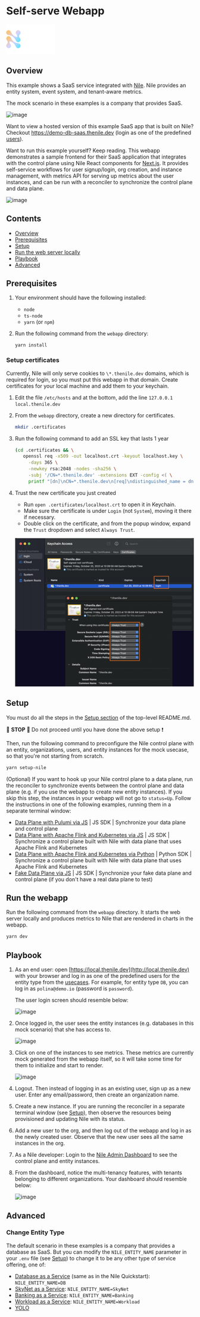 # Self-serve Webapp

![image](../images/Nile-text-logo.png)

## Overview

This example shows a SaaS service integrated with [Nile](https://thenile.dev/). 
Nile provides an entity system, event system, and tenant-aware metrics.

The mock scenario in these examples is a company that provides SaaS.

![image](../images/saas.png)

Want to view a hosted version of this example SaaS app that is built on Nile?  Checkout https://demo-db-saas.thenile.dev (login as one of the predefined [users](../usecases/DB/init/users.json)).

Want to run this example yourself?  Keep reading.
This webapp demonstrates a sample frontend for their SaaS application that integrates with the control plane using Nile React components for [Next.js](https://nextjs.org/).
It provides self-service workflows for user signup/login, org creation, and instance management, with metrics API for serving up metrics about the user instances, and can be run with a reconciler to synchronize the control plane and data plane.

![image](../images/webapp.png)

## Contents

* [Overview](#overview)
* [Prerequisites](#prerequisites)
* [Setup](#setup)
* [Run the web server locally](#run-the-web-server-locally)
* [Playbook](#playbook)
* [Advanced](#advanced)

## Prerequisites

1. Your environment should have the following installed:

   - `node`
   - `ts-node`
   - `yarn` (or `npm`)

2. Run the following command from the `webapp` directory:

   ```
   yarn install
   ```

### Setup certificates

Currently, Nile will only serve cookies to `\*.thenile.dev` domains, which is required for login, so you must put this webapp in that domain. Create certificates for your local machine and add them to your keychain.

1. Edit the file `/etc/hosts` and at the bottom, add the line `127.0.0.1 local.thenile.dev`

2. From the `webapp` directory, create a new directory for certificates.

   ```bash
   mkdir .certificates
   ```

3. Run the following command to add an SSL key that lasts 1 year

   ```bash
   (cd .certificates && \
      openssl req -x509 -out localhost.crt -keyout localhost.key \
        -days 365 \
        -newkey rsa:2048 -nodes -sha256 \
        -subj '/CN=*.thenile.dev' -extensions EXT -config <( \
        printf "[dn]\nCN=*.thenile.dev\n[req]\ndistinguished_name = dn\n[EXT]\nsubjectAltName=DNS:*.thenile.dev\nkeyUsage=digitalSignature\nextendedKeyUsage=serverAuth"))
   ```

3. Trust the new certificate you just created

   - Run `open .certificates/localhost.crt` to open it in Keychain.
   - Make sure the certificate is under `Login` (not `System`), moving it there if necessary.
   - Double click on the certificate, and from the popup window, expand the `Trust` dropdown and select `Always Trust`.

   ![image](images/certs.png)

## Setup

You must do all the steps in the [Setup section](../README.md#setup) of the top-level README.md.

:stop_sign: **STOP** :stop_sign: Do not proceed until you have done the above setup :heavy_exclamation_mark:

Then, run the following command to preconfigure the Nile control plane with an entity, organizations, users, and entity instances for the mock usecase, so that you're not starting from scratch.

   ```bash
   yarn setup-nile
   ```

(Optional) If you want to hook up your Nile control plane to a data plane, run the reconciler to synchronize events between the control plane and data plane (e.g. if you use the webapp to create new entity instances). If you skip this step, the instances in your webapp will not go to `status=Up`.  Follow the instructions in one of the following examples, running them in a separate terminal window:

  - [Data Plane with Pulumi via JS](data-plane/pulumi/) | JS SDK | Synchronize your data plane and control plane
  - [Data Plane with Apache Flink and Kubernetes via JS](data-plane/k8s/) | JS SDK | Synchronize a control plane built with Nile with data plane that uses Apache Flink and Kubernetes
  - [Data Plane with Apache Flink and Kubernetes via Python](data-plane-python/k8s/) | Python SDK | Synchronize a control plane built with Nile with data plane that uses Apache Flink and Kubernetes
  - [Fake Data Plane via JS](data-plane/fake/) | JS SDK | Synchronize your fake data plane and control plane (if you don't have a real data plane to test)
  
## Run the webapp

Run the following command from the `webapp` directory.  It starts the web server locally and produces metrics to Nile that are rendered in charts in the webapp.

```bash
yarn dev
```

## Playbook

1. As an end user: open [https://local.thenile.dev](http://local.thenile.dev) with your browser and log in as one of the predefined users for the entity type from the [usecases](../usecases/). For example, for entity type `DB`, you can log in as `polina@demo.io` (password is `password`).

   The user login screen should resemble below:

   ![image](images/login.png)

2. Once logged in, the user sees the entity instances (e.g. databases in this mock scenario) that she has access to.

   ![image](images/instances.png)

3. Click on one of the instances to see metrics. These metrics are currently mock generated from the webapp itself, so it will take some time for them to initialize and start to render.

   ![image](images/metrics.png)

4. Logout. Then instead of logging in as an existing user, sign up as a new user.  Enter any email/password, then create an organization name.

5. Create a new instance.  If you are running the reconciler in a separate terminal window (see [Setup](#setup)), then observe the resources being provisioned and updating Nile with its status.

6. Add a new user to the org, and then log out of the webapp and log in as the newly created user. Observe that the new user sees all the same instances in the org.

7. As a Nile developer: Login to the [Nile Admin Dashboard](https://nad.thenile.dev/) to see the control plane and entity instances.

8. From the dashboard, notice the multi-tenancy features, with tenants belonging to different organizations. Your dashboard should resemble below:

   ![image](images/nad.png)

## Advanced

### Change Entity Type

The default scenario in these examples is a company that provides a database as SaaS.
But you can modify the `NILE_ENTITY_NAME` parameter in your `.env` file (see [Setup](#setup)) to change it to be any other type of service offering, one of:

- [Database as a Service](../usecases/DB/) (same as in the Nile Quickstart): `NILE_ENTITY_NAME=DB`
- [SkyNet as a Service](../usecases/SkyNet/): `NILE_ENTITY_NAME=SkyNet`
- [Banking as a Service](../usecases/Banking/): `NILE_ENTITY_NAME=Banking`
- [Workload as a Service](../usecases/Workload/): `NILE_ENTITY_NAME=Workload`
- [YOLO](../usecases/README.md#yolo)

